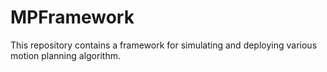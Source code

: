 # MPFramework
This repository contains a framework for simulating and deploying various motion planning algorithm.
